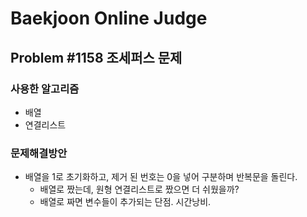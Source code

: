 Baekjoon Online Judge
=====================
## Problem #1158 조세퍼스 문제
### 사용한 알고리즘
* 배열
* 연결리스트
### 문제해결방안
* 배열을 1로 초기화하고, 제거 된 번호는 0을 넣어 구분하며 반복문을 돌린다.
	* 배열로 짰는데, 원형 연결리스트로 짰으면 더 쉬웠을까?
	* 배열로 짜면 변수들이 추가되는 단점. 시간낭비.

